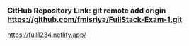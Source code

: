 ### GitHub Repository Link: git remote add origin https://github.com/fmisriya/FullStack-Exam-1.git
https://full1234.netlify.app/



